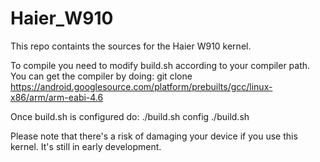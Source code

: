 Haier_W910
==========

 This repo containts the sources for the Haier W910 kernel.

 To compile you need to modify build.sh according to your compiler path. You can get the compiler by doing:
 git clone https://android.googlesource.com/platform/prebuilts/gcc/linux-x86/arm/arm-eabi-4.6
 
 Once build.sh is configured do:
 ./build.sh config
 ./build.sh
 
 Please note that there's a risk of damaging your device if you use this kernel. It's still in early development.

